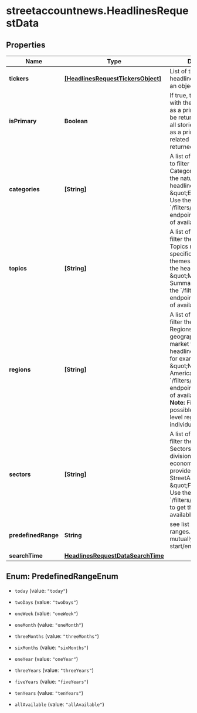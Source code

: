 # streetaccountnews.HeadlinesRequestData

## Properties

Name | Type | Description | Notes
------------ | ------------- | ------------- | -------------
**tickers** | [**[HeadlinesRequestTickersObject]**](HeadlinesRequestTickersObject.md) | List of tickers to filter the headlines. Each ticker is an object. | [optional] 
**isPrimary** | **Boolean** | If true, then only stories with the provided ticker as a primary symbol will be returned. Otherwise, all stories with the ticker as a primary symbol or related symbol will be returned  | [optional] 
**categories** | **[String]** | A list of categories used to filter the headlines. Categories are define the nature or topic of the headlines, such as \&quot;Earnings\&quot;. Use the &#x60;/filters/categories&#x60; endpoint to get the list of available categories. | [optional] 
**topics** | **[String]** | A list of topics used to filter the headlines. Topics represent specific subjects or themes associated with the headlines, such as \&quot;Market Summaries\&quot;. Use the &#x60;/filters/topics&#x60; endpoint to get the list of available topics. | [optional] 
**regions** | **[String]** | A list of regions used to filter the headlines. Regions specify the geographical location or market to which the headlines are relevant, for example, \&quot;North America\&quot;. Use the &#x60;/filters/regions&#x60; endpoint to get the list of available regions.  **Note:** Filtering is possible only for top-level regions, not individual countries. | [optional] 
**sectors** | **[String]** | A list of sectors used to filter the headlines. Sectors are segments or divisions of the economy or market provided by StreetAccount, such as \&quot;Financial\&quot;. Use the &#x60;/filters/sectors&#x60;endpoint to get the list of available sectors. | [optional] 
**predefinedRange** | **String** | see list of valid date ranges. Date range is mutually exclusive to start/end time | [optional] 
**searchTime** | [**HeadlinesRequestDataSearchTime**](HeadlinesRequestDataSearchTime.md) |  | [optional] 



## Enum: PredefinedRangeEnum


* `today` (value: `"today"`)

* `twoDays` (value: `"twoDays"`)

* `oneWeek` (value: `"oneWeek"`)

* `oneMonth` (value: `"oneMonth"`)

* `threeMonths` (value: `"threeMonths"`)

* `sixMonths` (value: `"sixMonths"`)

* `oneYear` (value: `"oneYear"`)

* `threeYears` (value: `"threeYears"`)

* `fiveYears` (value: `"fiveYears"`)

* `tenYears` (value: `"tenYears"`)

* `allAvailable` (value: `"allAvailable"`)




